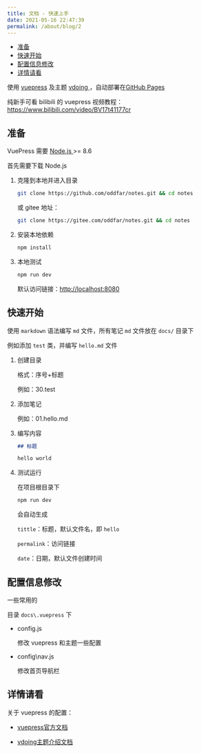 ```yaml
---
title: 文档 - 快速上手
date: 2021-05-16 22:47:39
permalink: /about/blog/2
---
```




<!-- START doctoc generated TOC please keep comment here to allow auto update -->
<!-- DON'T EDIT THIS SECTION, INSTEAD RE-RUN doctoc TO UPDATE -->


- [准备](#%E5%87%86%E5%A4%87)
- [快速开始](#%E5%BF%AB%E9%80%9F%E5%BC%80%E5%A7%8B)
- [配置信息修改](#%E9%85%8D%E7%BD%AE%E4%BF%A1%E6%81%AF%E4%BF%AE%E6%94%B9)
- [详情请看](#%E8%AF%A6%E6%83%85%E8%AF%B7%E7%9C%8B)

<!-- END doctoc generated TOC please keep comment here to allow auto update -->



使用 [vuepress](https://vuepress.vuejs.org/zh) 及主题 [vdoing ](https://github.com/xugaoyi/vuepress-theme-vdoing) ，自动部署在[GitHub Pages](https://pages.github.com/)

纯新手可看 bilibili 的 vuepress 视频教程：<https://www.bilibili.com/video/BV17t41177cr>

## 准备

VuePress 需要 [Node.js ](https://nodejs.org/en/)>= 8.6

首先需要下载 Node.js

1. 克隆到本地并进入目录

   ```sh
   git clone https://github.com/oddfar/notes.git && cd notes
   ```

   或 gitee 地址：

   ```sh
   git clone https://gitee.com/oddfar/notes.git && cd notes
   ```

   

2. 安装本地依赖

   ```sh
   npm install
   ```

3. 本地测试

   ```sh
   npm run dev
   ```

   默认访问链接：<http://localhost:8080>

## 快速开始

使用 `markdown` 语法编写 `md` 文件，所有笔记 `md` 文件放在 `docs/` 目录下

例如添加 `test` 类，并编写 `hello.md` 文件

1. 创建目录

   格式：序号+标题

   例如：30.test

2. 添加笔记

   例如：01.hello.md

3. 编写内容

   ```markdown
   ## 标题
   
   hello world
   ```
   
   
   
4. 测试运行

   在项目根目录下

   ```sh
   npm run dev
   ```
   会自动生成
   
   
   
   `tittle`：标题，默认文件名，即 `hello`
   
   `permalink`：访问链接
   
   `date`：日期，默认文件创建时间



## 配置信息修改

一些常用的

目录 `docs\.vuepress` 下

- config.js

  修改 vuepress 和主题一些配置

- config\nav.js

  修改首页导航栏

  

## 详情请看

关于 vuepress 的配置：

- [vuepress官方文档](https://vuepress.vuejs.org/zh) 

+ [vdoing主题介绍文档](https://doc.xugaoyi.com/)

